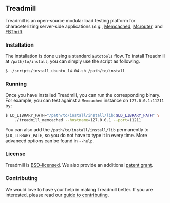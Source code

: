 ## Treadmill

Treadmill is an open-source modular load testing platform for characeterizing
server-side applications (_e.g._, [Memcached](http://memcached.org/),
[Mcrouter](https://github.com/facebook/mcrouter), and
[FBThrift](https://github.com/facebook/fbthrift).

### Installation

The installation is done using a standard `autotools` flow. To install Treadmill
at `/path/to/install`, you can simply use the script as following.

```bash
$ ./scripts/install_ubuntu_14.04.sh /path/to/install
```

### Running

Once you have installed Treadmill, you can run the corresponding binary. For
example, you can test against a `Memcached` instance on `127.0.0.1:11211` by:

```bash
$ LD_LIBRARY_PATH="/path/to/install/install/lib:$LD_LIBRARY_PATH" \
    ./treadmill_memcached --hostname=127.0.0.1 --port=11211
```

You can also add the `/path/to/install/install/lib` permanently to
`$LD_LIBRARY_PATH`, so you do not have to type it in every time. More advanced
options can be found in `--help`.

### License

Treadmill is [BSD-licensed](LICENSE). We also provide an additional
[patent grant](PATENTS).

### Contributing

We would love to have your help in making Treadmill better. If you are
interested, please read our [guide to contributing](CONTRIBUTING.md).

